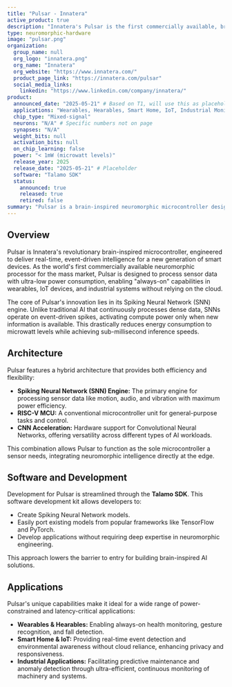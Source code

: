 ```yaml
---
title: "Pulsar - Innatera"
active_product: true
description: "Innatera's Pulsar is the first commercially available, brain-inspired microcontroller for sensing at the edge, offering real-time intelligence at microwatt power levels."
type: neuromorphic-hardware
image: "pulsar.png"
organization:
  group_name: null
  org_logo: "innatera.png"
  org_name: "Innatera"
  org_website: "https://www.innatera.com/"
  product_page_link: "https://innatera.com/pulsar"
  social_media_links:
    linkedin: "https://www.linkedin.com/company/innatera/"
product:
  announced_date: "2025-05-21" # Based on T1, will use this as placeholder
  applications: "Wearables, Hearables, Smart Home, IoT, Industrial Monitoring"
  chip_type: "Mixed-signal"
  neurons: "N/A" # Specific numbers not on page
  synapses: "N/A"
  weight_bits: null
  activation_bits: null
  on_chip_learning: false
  power: "< 1mW (microwatt levels)"
  release_year: 2025
  release_date: "2025-05-21" # Placeholder
  software: "Talamo SDK"
  status:
    announced: true
    released: true
    retired: false
summary: "Pulsar is a brain-inspired neuromorphic microcontroller designed for ultra-low-power, real-time intelligence in edge devices. It combines a Spiking Neural Network (SNN) engine with a RISC-V MCU and CNN acceleration to enable smart sensing applications without cloud dependency."
---
```


## Overview

Pulsar is Innatera's revolutionary brain-inspired microcontroller, engineered to deliver real-time, event-driven intelligence for a new generation of smart devices. As the world's first commercially available neuromorphic processor for the mass market, Pulsar is designed to process sensor data with ultra-low power consumption, enabling "always-on" capabilities in wearables, IoT devices, and industrial systems without relying on the cloud.

The core of Pulsar's innovation lies in its Spiking Neural Network (SNN) engine. Unlike traditional AI that continuously processes dense data, SNNs operate on event-driven spikes, activating compute power only when new information is available. This drastically reduces energy consumption to microwatt levels while achieving sub-millisecond inference speeds.

## Architecture

Pulsar features a hybrid architecture that provides both efficiency and flexibility:

*   **Spiking Neural Network (SNN) Engine:** The primary engine for processing sensor data like motion, audio, and vibration with maximum power efficiency.
*   **RISC-V MCU:** A conventional microcontroller unit for general-purpose tasks and control.
*   **CNN Acceleration:** Hardware support for Convolutional Neural Networks, offering versatility across different types of AI workloads.

This combination allows Pulsar to function as the sole microcontroller a sensor needs, integrating neuromorphic intelligence directly at the edge.

## Software and Development

Development for Pulsar is streamlined through the **Talamo SDK**. This software development kit allows developers to:
- Create Spiking Neural Network models.
- Easily port existing models from popular frameworks like TensorFlow and PyTorch.
- Develop applications without requiring deep expertise in neuromorphic engineering.

This approach lowers the barrier to entry for building brain-inspired AI solutions.

## Applications

Pulsar's unique capabilities make it ideal for a wide range of power-constrained and latency-critical applications:

*   **Wearables & Hearables:** Enabling always-on health monitoring, gesture recognition, and fall detection.
*   **Smart Home & IoT:** Providing real-time event detection and environmental awareness without cloud reliance, enhancing privacy and responsiveness.
*   **Industrial Applications:** Facilitating predictive maintenance and anomaly detection through ultra-efficient, continuous monitoring of machinery and systems.
